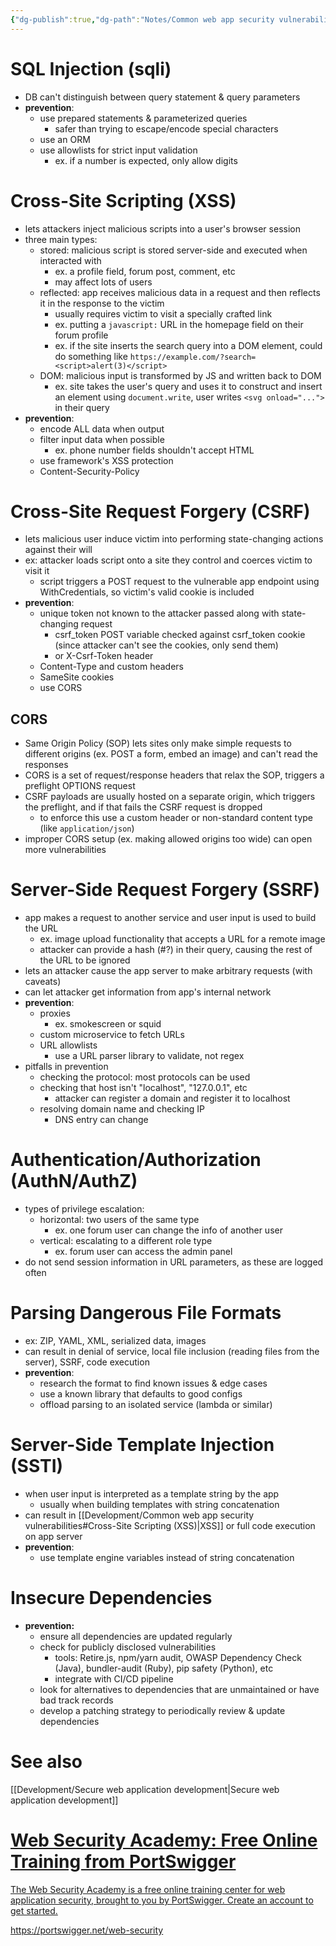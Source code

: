 ```yaml
---
{"dg-publish":true,"dg-path":"Notes/Common web app security vulnerabilities.md","permalink":"/notes/common-web-app-security-vulnerabilities/"}
---
```



# SQL Injection (sqli)

- DB can't distinguish between query statement & query parameters
- **prevention**:
    - use prepared statements & parameterized queries
        - safer than trying to escape/encode special characters
    - use an ORM
    - use allowlists for strict input validation
        - ex. if a number is expected, only allow digits

# Cross-Site Scripting (XSS)

- lets attackers inject malicious scripts into a user's browser session
- three main types:
    - stored: malicious script is stored server-side and executed when interacted with
        - ex. a profile field, forum post, comment, etc
        - may affect lots of users
    - reflected: app receives malicious data in a request and then reflects it in the response to the victim
        - usually requires victim to visit a specially crafted link
        - ex. putting a `javascript:` URL in the homepage field on their forum profile
        - ex. if the site inserts the search query into a DOM element, could do something like `https://example.com/?search=<script>alert(3)</script>`
    - DOM: malicious input is transformed by JS and written back to DOM
        - ex. site takes the user's query and uses it to construct and insert an element using `document.write`, user writes `<svg onload="...">` in their query
- **prevention**:
    - encode ALL data when output
    - filter input data when possible
        - ex. phone number fields shouldn't accept HTML
    - use framework's XSS protection
    - Content-Security-Policy

# Cross-Site Request Forgery (CSRF)

- lets malicious user induce victim into performing state-changing actions against their will
- ex: attacker loads script onto a site they control and coerces victim to visit it
    - script triggers a POST request to the vulnerable app endpoint using WithCredentials, so victim's valid cookie is included
- **prevention**:
    - unique token not known to the attacker passed along with state-changing request
        - csrf_token POST variable checked against csrf_token cookie (since attacker can't see the cookies, only send them)
        - or X-Csrf-Token header
    - Content-Type and custom headers
    - SameSite cookies
    - use CORS

## CORS

- Same Origin Policy (SOP) lets sites only make simple requests to different origins (ex. POST a form, embed an image) and can't read the responses
- CORS is a set of request/response headers that relax the SOP, triggers a preflight OPTIONS request
- CSRF payloads are usually hosted on a separate origin, which triggers the preflight, and if that fails the CSRF request is dropped
    - to enforce this use a custom header or non-standard content type (like `application/json`)
- improper CORS setup (ex. making allowed origins too wide) can open more vulnerabilities

# Server-Side Request Forgery (SSRF)

- app makes a request to another service and user input is used to build the URL
    - ex. image upload functionality that accepts a URL for a remote image
    - attacker can provide a hash (#?) in their query, causing the rest of the URL to be ignored
- lets an attacker cause the app server to make arbitrary requests (with caveats)
- can let attacker get information from app's internal network
- **prevention**:
    - proxies
        - ex. smokescreen or squid
    - custom microservice to fetch URLs
    - URL allowlists
        - use a URL parser library to validate, not regex
- pitfalls in prevention
    - checking the protocol: most protocols can be used
    - checking that host isn't "localhost", "127.0.0.1", etc
        - attacker can register a domain and register it to localhost
    - resolving domain name and checking IP
        - DNS entry can change

# Authentication/Authorization (AuthN/AuthZ)

- types of privilege escalation:
    - horizontal: two users of the same type
        - ex. one forum user can change the info of another user
    - vertical: escalating to a different role type
        - ex. forum user can access the admin panel
- do not send session information in URL parameters, as these are logged often

# Parsing Dangerous File Formats

- ex: ZIP, YAML, XML, serialized data, images
- can result in denial of service, local file inclusion (reading files from the server), SSRF, code execution
- **prevention**:
    - research the format to find known issues & edge cases
    - use a known library that defaults to good configs
    - offload parsing to an isolated service (lambda or similar)

# Server-Side Template Injection (SSTI)

- when user input is interpreted as a template string by the app
    - usually when building templates with string concatenation
- can result in [[Development/Common web app security vulnerabilities#Cross-Site Scripting (XSS)\|XSS]] or full code execution on app server
- **prevention**:
    - use template engine variables instead of string concatenation

# Insecure Dependencies

- **prevention:**
    - ensure all dependencies are updated regularly
    - check for publicly disclosed vulnerabilities
        - tools: Retire.js, npm/yarn audit, OWASP Dependency Check (Java), bundler-audit (Ruby), pip safety (Python), etc
        - integrate with CI/CD pipeline
    - look for alternatives to dependencies that are unmaintained or have bad track records
    - develop a patching strategy to periodically review & update dependencies

# See also

[[Development/Secure web application development\|Secure web application development]]

<div class="rich-link-card-container"><a class="rich-link-card" href="https://portswigger.net/web-security" target="_blank">
	<div class="rich-link-image-container">
		<div class="rich-link-image" style="background-image: url('https://portswigger.net/content/images/logos/academy-twittercard.png')">
	</div>
	</div>
	<div class="rich-link-card-text">
		<h1 class="rich-link-card-title">Web Security Academy: Free Online Training from PortSwigger</h1>
		<p class="rich-link-card-description">
		The Web Security Academy is a free online training center for web application security, brought to you by PortSwigger. Create an account to get started.
		</p>
		<p class="rich-link-href">
		https://portswigger.net/web-security
		</p>
	</div>
</a></div>
